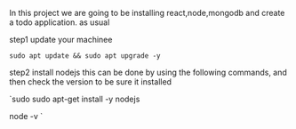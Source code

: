 In this project we are going to be installing react,node,mongodb and create a todo application. as usual

step1 update your machinee

`sudo apt update && sudo apt upgrade -y`

step2 install nodejs
this can be done by using the following commands, and then check the version to be sure it installed
<!--  -->
`sudo sudo apt-get install -y nodejs
<!--  -->
node -v
`
